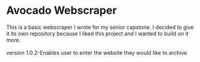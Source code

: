 # Avocado Webscraper

This is a basic webscraper I wrote for my senior capstone. I decided to give it its own repository because I liked this project and I wanted to build on it more.
<br>
<br>
version 1.0.2-Enables user to enter the website they would like to archive
